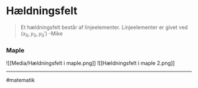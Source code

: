 # Hældningsfelt
>Et hældningsfelt består af linjeelementer. Linjeelementer er givet ved $(x_0,y_0,y_0')$
>\-Mike



### Maple
![[Media/Hældningsfelt i maple.png]]
![[Hældningsfelt i maple 2.png]]

---
#matematik 